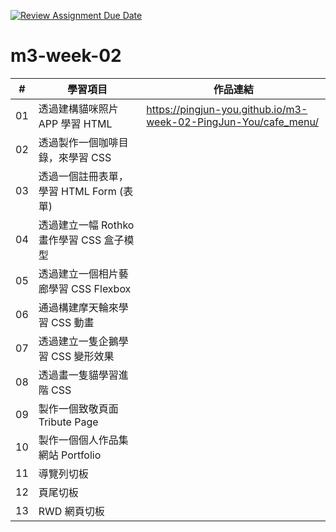 [![Review Assignment Due Date](https://classroom.github.com/assets/deadline-readme-button-24ddc0f5d75046c5622901739e7c5dd533143b0c8e959d652212380cedb1ea36.svg)](https://classroom.github.com/a/vlJXFE8Y)

# m3-week-02

| #   | 學習項目                                  | 作品連結                                                        |
| --- | ----------------------------------------- | --------------------------------------------------------------- |
| 01  | 透過建構貓咪照片 APP 學習 HTML            | https://pingjun-you.github.io/m3-week-02-PingJun-You/cafe_menu/ |
| 02  | 透過製作一個咖啡目錄，來學習 CSS          |                                                                 |
| 03  | 透過一個註冊表單，學習 HTML Form (表單)   |                                                                 |
| 04  | 透過建立一幅 Rothko 畫作學習 CSS 盒子模型 |                                                                 |
| 05  | 透過建立一個相片藝廊學習 CSS Flexbox      |                                                                 |
| 06  | 通過構建摩天輪來學習 CSS 動畫             |                                                                 |
| 07  | 透過建立一隻企鵝學習 CSS 變形效果         |                                                                 |
| 08  | 透過畫一隻貓學習進階 CSS                  |                                                                 |
| 09  | 製作一個致敬頁面 Tribute Page             |                                                                 |
| 10  | 製作一個個人作品集網站 Portfolio          |                                                                 |
| 11  | 導覽列切板                                |                                                                 |
| 12  | 頁尾切板                                  |                                                                 |
| 13  | RWD 網頁切板                              |                                                                 |
